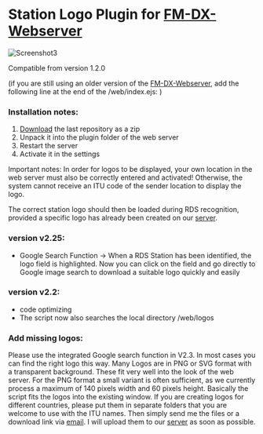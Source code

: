 # Station Logo Plugin for [FM-DX-Webserver](https://github.com/NoobishSVK/fm-dx-webserver)
![Screenshot3](https://github.com/Highpoint2000/webserver-station-logos/assets/168109804/c66bab09-045e-47d3-a719-9e269bb48a4a)

Compatible from version 1.2.0

(if you are still using an older version of the [FM-DX-Webserver](https://github.com/NoobishSVK/fm-dx-webserver), add the following line at the end of the /web/index.ejs: <script src="https://tef.noobish.eu/logos/scripts/js/updateStationLogo.js"></script>)



### Installation notes:

1. [Download](https://github.com/Highpoint2000/webserver-station-logos/releases) the last repository as a zip
2. Unpack it into the plugin folder of the web server
3. Restart the server
4. Activate it in the settings

Important notes: 
In order for logos to be displayed, your own location in the web server must also be correctly entered and activated! Otherwise, the system cannot receive an ITU code of the sender location to display the logo. 

The correct station logo should then be loaded during RDS recognition, provided a specific logo has already been created on our [server](https://tef.noobish.eu/logos/). 

### version v2.25:
- Google Search Function
  -> When a RDS Station has been identified, the logo field is highlighted. Now you can click on the field and go directly to Google image search to download a suitable logo quickly and easily

### version v2.2:
- code optimizing
- The script now also searches the local directory /web/logos

### Add missing logos:

Please use the integrated Google search function in V2.3. In most cases you can find the right logo this way. Many Logos are in PNG or SVG format with a transparent background. These fit very well into the look of the web server. For the PNG format a small variant is often sufficient, as we currently process a maximum of 140 pixels width and 60 pixels height. Basically the script fits the logos into the existing window. If you are creating logos for different countries, please put them in separate folders that you are welcome to use with the ITU names. Then simply send me the files or a download link via [email](mailto:highpoint2000@googlemail.com). I will upload them to our [server](https://tef.noobish.eu/logos/) as soon as possible.
